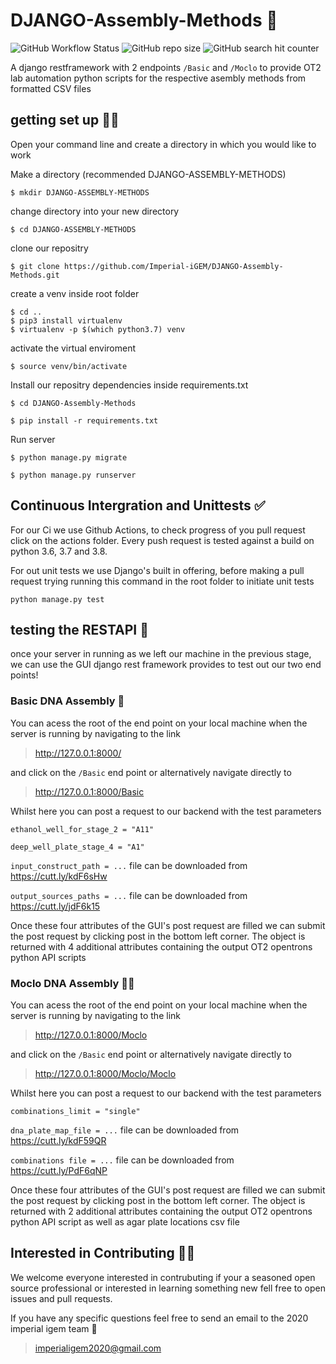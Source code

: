 # DJANGO-Assembly-Methods 🔬

![GitHub Workflow Status](https://img.shields.io/github/workflow/status/Imperial-iGEM/DJANGO-Assembly-Methods/Django%20CI)
![GitHub repo size](https://img.shields.io/github/repo-size/Imperial-iGEM/DJANGO-Assembly-Methods)
![GitHub search hit counter](https://img.shields.io/github/search/Imperial-iGEM/DJANGO-Assembly-Methods/goto)

A django restframework with 2 endpoints `/Basic` and `/Moclo` to provide OT2 lab automation python scripts for the respective asembly methods from formatted CSV files

## getting set up 👨‍💻

Open your command line and create a directory in which you would like to work

Make a directory (recommended DJANGO-ASSEMBLY-METHODS)

`$ mkdir DJANGO-ASSEMBLY-METHODS`

change directory into your new directory

`$ cd DJANGO-ASSEMBLY-METHODS`

clone our repositry

`$ git clone https://github.com/Imperial-iGEM/DJANGO-Assembly-Methods.git`

create a venv inside root folder
```
$ cd ..
$ pip3 install virtualenv
$ virtualenv -p $(which python3.7) venv
```

activate the virtual enviroment

`$ source venv/bin/activate`

Install our repositry dependencies inside requirements.txt

`$ cd DJANGO-Assembly-Methods`

`$ pip install -r requirements.txt`

Run server

`$ python manage.py migrate`

`$ python manage.py runserver`

## Continuous Intergration and Unittests ✅

For our Ci we use Github Actions, to check progress of you pull request click on the actions folder. Every push request is tested against a build on python 3.6, 3.7 and 3.8.

For out unit tests we use Django's built in offering, before making a pull request trying running this command in the root folder to initiate unit tests

`python manage.py test`

## testing the RESTAPI 🧬

once your server in running as we left our machine in the previous stage, we can use the GUI django rest framework provides to test out our two end points!

### Basic DNA Assembly 🦠
You can acess the root of the end point on your local machine when the server is running by navigating to the link
> http://127.0.0.1:8000/

and click on the `/Basic` end point or alternatively navigate directly to
> http://127.0.0.1:8000/Basic

Whilst here you can post a request to our backend with the test parameters

`ethanol_well_for_stage_2 = "A11"`

`deep_well_plate_stage_4 = "A1"`

`input_construct_path = ...` file can be downloaded from https://cutt.ly/kdF6sHw

`output_sources_paths = ...` file can be downloaded from https://cutt.ly/jdF6k15

Once these four attributes of the GUI's post request are filled we can submit the post request by clicking post in the bottom left corner. The object is returned with 4 additional attributes containing the output OT2 opentrons python API scripts

### Moclo DNA Assembly 🧑‍🔬
You can acess the root of the end point on your local machine when the server is running by navigating to the link
> http://127.0.0.1:8000/Moclo

and click on the `/Basic` end point or alternatively navigate directly to
> http://127.0.0.1:8000/Moclo/Moclo

Whilst here you can post a request to our backend with the test parameters

`combinations_limit = "single"`

`dna_plate_map_file = ...` file can be downloaded from https://cutt.ly/kdF59QR

`combinations file = ...` file can be downloaded from https://cutt.ly/PdF6qNP

Once these four attributes of the GUI's post request are filled we can submit the post request by clicking post in the bottom left corner. The object is returned with 2 additional attributes containing the output OT2 opentrons python API script as well as agar plate locations csv file

## Interested in Contributing 🤔💡

We welcome everyone interested in contrubuting if your a seasoned open source professional or interested in learning something new fell free to open issues and pull requests.

If you have any specific questions feel free to send an email to the 2020 imperial igem team 🚀
> imperialigem2020@gmail.com



